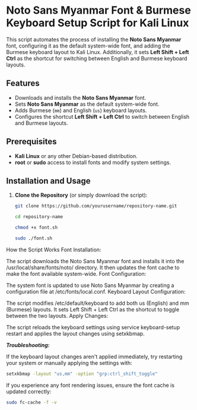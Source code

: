# Noto Sans Myanmar Font & Burmese Keyboard Setup Script for Kali Linux

This script automates the process of installing the **Noto Sans Myanmar** font, configuring it as the default system-wide font, and adding the Burmese keyboard layout to Kali Linux. Additionally, it sets **Left Shift + Left Ctrl** as the shortcut for switching between English and Burmese keyboard layouts.

## Features

- Downloads and installs the **Noto Sans Myanmar** font.
- Sets **Noto Sans Myanmar** as the default system-wide font.
- Adds Burmese (`mm`) and English (`us`) keyboard layouts.
- Configures the shortcut **Left Shift + Left Ctrl** to switch between English and Burmese layouts.

## Prerequisites

- **Kali Linux** or any other Debian-based distribution.
- **root** or **sudo** access to install fonts and modify system settings.

## Installation and Usage

1. **Clone the Repository** (or simply download the script):

    ```bash
   git clone https://github.com/yourusername/repository-name.git
    ```
    ```bash
   cd repository-name
    ```

      

    ```bash
    chmod +x font.sh
    ```
    ```bash
   sudo ./font.sh
   ```
How the Script Works
Font Installation:

The script downloads the Noto Sans Myanmar font and installs it into the /usr/local/share/fonts/noto/ directory.
It then updates the font cache to make the font available system-wide.
Font Configuration:

The system font is updated to use Noto Sans Myanmar by creating a configuration file at /etc/fonts/local.conf.
Keyboard Layout Configuration:

The script modifies /etc/default/keyboard to add both us (English) and mm (Burmese) layouts.
It sets Left Shift + Left Ctrl as the shortcut to toggle between the two layouts.
Apply Changes:

The script reloads the keyboard settings using service keyboard-setup restart and applies the layout changes using setxkbmap.

***Troubleshooting:***

If the keyboard layout changes aren't applied immediately, try restarting your system or manually applying the settings with:

```bash
setxkbmap -layout "us,mm" -option "grp:ctrl_shift_toggle"
```

If you experience any font rendering issues, ensure the font cache is updated correctly:

```bash
sudo fc-cache -f -v
```
      
